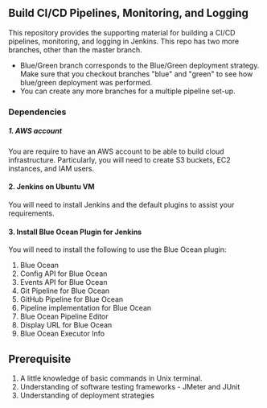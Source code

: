 ## Build CI/CD Pipelines, Monitoring, and Logging
This repository provides the supporting material for building a CI/CD pipelines, monitoring, and logging in Jenkins. This repo has two more branches, other than the master branch. 

* Blue/Green branch corresponds to the Blue/Green deployment strategy. Make sure that you checkout branches "blue" and "green" to see how blue/green deployment was performed.
* You can create any more branches for a multiple pipeline set-up. 

### Dependencies
##### 1. AWS account
You are require to have an AWS account to be able to build cloud infrastructure. Particularly, you will need to create S3 buckets, EC2 instances, and IAM users.

#### 2. Jenkins on Ubuntu VM
You will need to install Jenkins and the default plugins to assist your requirements.

#### 3. Install Blue Ocean Plugin for Jenkins
You will need to install the following to use the Blue Ocean plugin:
1. Blue Ocean
1. Config API for Blue Ocean
1. Events API for Blue Ocean
1. Git Pipeline for Blue Ocean
1. GitHub Pipeline for Blue Ocean
1. Pipeline implementation for Blue Ocean
1. Blue Ocean Pipeline Editor
1. Display URL for Blue Ocean
1. Blue Ocean Executor Info

## Prerequisite
1. A little knowledge of basic commands in Unix terminal.
1. Understanding of software testing frameworks - JMeter and JUnit
1. Understanding of deployment strategies 







